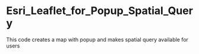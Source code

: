 # Esri_Leaflet_for_Popup_Spatial_Query
This code creates a map with popup and makes spatial query available for users


